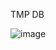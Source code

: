 TMP DB

![image](https://github.com/reeruryu/chat/assets/87798704/db5394de-aff0-4dfe-adea-e484bf7a2d26)

